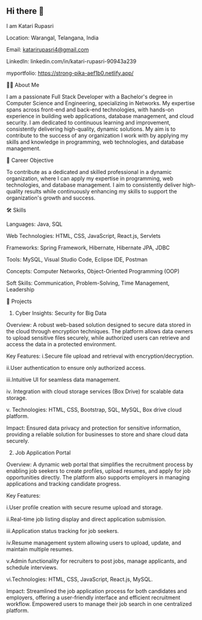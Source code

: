 ## Hi there 👋

 I am Katari Rupasri
 
Location: Warangal, Telangana, India

Email: katarirupasri4@gmail.com

LinkedIn: linkedin.com/in/katari-rupasri-90943a239

myportfolio: https://strong-pika-aef1b0.netlify.app/

👩‍💻 About Me

I am a passionate Full Stack Developer with a Bachelor's degree in Computer Science and Engineering, specializing in Networks. My expertise spans across front-end and back-end technologies, with hands-on experience in building web applications, database management, and cloud security. I am dedicated to continuous learning and improvement, consistently delivering high-quality, dynamic solutions. My aim is to contribute to the success of any organization I work with by applying my skills and knowledge in programming, web technologies, and database management.

🎯 Career Objective

To contribute as a dedicated and skilled professional in a dynamic organization, where I can apply my expertise in programming, web technologies, and database management. I aim to consistently deliver high-quality results while continuously enhancing my skills to support the organization's growth and success.

🛠️ Skills

Languages: Java, SQL

Web Technologies: HTML, CSS, JavaScript, React.js, Servlets

Frameworks: Spring Framework, Hibernate, Hibernate JPA, JDBC

Tools: MySQL, Visual Studio Code, Eclipse IDE, Postman

Concepts: Computer Networks, Object-Oriented Programming (OOP)

Soft Skills: Communication, Problem-Solving, Time Management, Leadership


🚀 Projects

1. Cyber Insights: Security for Big Data

Overview: A robust web-based solution designed to secure data stored in the cloud through encryption techniques. The platform allows data owners to upload sensitive files securely, while authorized users can retrieve and access the data in a protected environment.

Key Features:
i.Secure file upload and retrieval with encryption/decryption.

ii.User authentication to ensure only authorized access.

iii.Intuitive UI for seamless data management.

iv. Integration with cloud storage services (Box Drive) for scalable data storage.

v. Technologies: HTML, CSS, Bootstrap, SQL, MySQL, Box drive cloud platform.

Impact: Ensured data privacy and protection for sensitive information, providing a reliable solution for businesses to store and share cloud data securely.

2. Job Application Portal

Overview: A dynamic web portal that simplifies the recruitment process by enabling job seekers to create profiles, upload resumes, and apply for job opportunities directly. The platform also supports employers in managing applications and tracking candidate progress.

Key Features:

i.User profile creation with secure resume upload and storage.

ii.Real-time job listing display and direct application submission.

iii.Application status tracking for job seekers.

iv.Resume management system allowing users to upload, update, and maintain multiple resumes.

v.Admin functionality for recruiters to post jobs, manage applicants, and schedule interviews.

vi.Technologies: HTML, CSS, JavaScript, React.js, MySQL.

Impact: Streamlined the job application process for both candidates and employers, offering a user-friendly interface and efficient recruitment workflow. Empowered users to manage their job search in one centralized platform.
<!--
**rupasrigithub/rupasrigithub** is a ✨ _special_ ✨ repository because its `README.md` (this file) appears on your GitHub profile.

Here are some ideas to get you started:

- 🔭 I’m currently working on ...
- 🌱 I’m currently learning ...
- 👯 I’m looking to collaborate on ...
- 🤔 I’m looking for help with ...
- 💬 Ask me about ...
- 📫 How to reach me: ...
- 😄 Pronouns: ...
- ⚡ Fun fact: ...
-->
